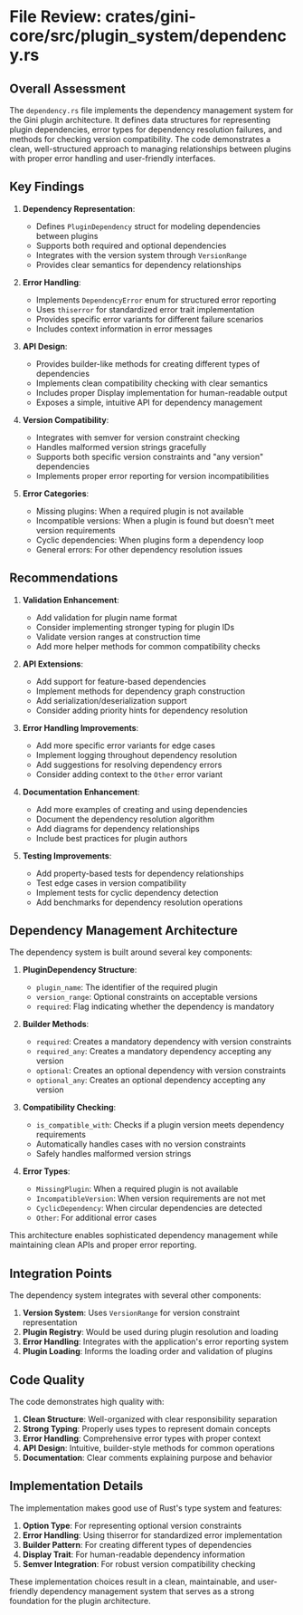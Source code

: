 # File Review: crates/gini-core/src/plugin_system/dependency.rs

## Overall Assessment

The `dependency.rs` file implements the dependency management system for the Gini plugin architecture. It defines data structures for representing plugin dependencies, error types for dependency resolution failures, and methods for checking version compatibility. The code demonstrates a clean, well-structured approach to managing relationships between plugins with proper error handling and user-friendly interfaces.

## Key Findings

1. **Dependency Representation**:
   - Defines `PluginDependency` struct for modeling dependencies between plugins
   - Supports both required and optional dependencies
   - Integrates with the version system through `VersionRange`
   - Provides clear semantics for dependency relationships

2. **Error Handling**:
   - Implements `DependencyError` enum for structured error reporting
   - Uses `thiserror` for standardized error trait implementation
   - Provides specific error variants for different failure scenarios
   - Includes context information in error messages

3. **API Design**:
   - Provides builder-like methods for creating different types of dependencies
   - Implements clean compatibility checking with clear semantics
   - Includes proper Display implementation for human-readable output
   - Exposes a simple, intuitive API for dependency management

4. **Version Compatibility**:
   - Integrates with semver for version constraint checking
   - Handles malformed version strings gracefully
   - Supports both specific version constraints and "any version" dependencies
   - Implements proper error reporting for version incompatibilities

5. **Error Categories**:
   - Missing plugins: When a required plugin is not available
   - Incompatible versions: When a plugin is found but doesn't meet version requirements
   - Cyclic dependencies: When plugins form a dependency loop
   - General errors: For other dependency resolution issues

## Recommendations

1. **Validation Enhancement**:
   - Add validation for plugin name format
   - Consider implementing stronger typing for plugin IDs
   - Validate version ranges at construction time
   - Add more helper methods for common compatibility checks

2. **API Extensions**:
   - Add support for feature-based dependencies
   - Implement methods for dependency graph construction
   - Add serialization/deserialization support
   - Consider adding priority hints for dependency resolution

3. **Error Handling Improvements**:
   - Add more specific error variants for edge cases
   - Implement logging throughout dependency resolution
   - Add suggestions for resolving dependency errors
   - Consider adding context to the `Other` error variant

4. **Documentation Enhancement**:
   - Add more examples of creating and using dependencies
   - Document the dependency resolution algorithm
   - Add diagrams for dependency relationships
   - Include best practices for plugin authors

5. **Testing Improvements**:
   - Add property-based tests for dependency relationships
   - Test edge cases in version compatibility
   - Implement tests for cyclic dependency detection
   - Add benchmarks for dependency resolution operations

## Dependency Management Architecture

The dependency system is built around several key components:

1. **PluginDependency Structure**:
   - `plugin_name`: The identifier of the required plugin
   - `version_range`: Optional constraints on acceptable versions
   - `required`: Flag indicating whether the dependency is mandatory

2. **Builder Methods**:
   - `required`: Creates a mandatory dependency with version constraints
   - `required_any`: Creates a mandatory dependency accepting any version
   - `optional`: Creates an optional dependency with version constraints
   - `optional_any`: Creates an optional dependency accepting any version

3. **Compatibility Checking**:
   - `is_compatible_with`: Checks if a plugin version meets dependency requirements
   - Automatically handles cases with no version constraints
   - Safely handles malformed version strings

4. **Error Types**:
   - `MissingPlugin`: When a required plugin is not available
   - `IncompatibleVersion`: When version requirements are not met
   - `CyclicDependency`: When circular dependencies are detected
   - `Other`: For additional error cases

This architecture enables sophisticated dependency management while maintaining clean APIs and proper error reporting.

## Integration Points

The dependency system integrates with several other components:

1. **Version System**: Uses `VersionRange` for version constraint representation
2. **Plugin Registry**: Would be used during plugin resolution and loading
3. **Error Handling**: Integrates with the application's error reporting system
4. **Plugin Loading**: Informs the loading order and validation of plugins

## Code Quality

The code demonstrates high quality with:

1. **Clean Structure**: Well-organized with clear responsibility separation
2. **Strong Typing**: Properly uses types to represent domain concepts
3. **Error Handling**: Comprehensive error types with proper context
4. **API Design**: Intuitive, builder-style methods for common operations
5. **Documentation**: Clear comments explaining purpose and behavior

## Implementation Details

The implementation makes good use of Rust's type system and features:

1. **Option Type**: For representing optional version constraints
2. **Error Handling**: Using thiserror for standardized error implementation
3. **Builder Pattern**: For creating different types of dependencies
4. **Display Trait**: For human-readable dependency information
5. **Semver Integration**: For robust version compatibility checking

These implementation choices result in a clean, maintainable, and user-friendly dependency management system that serves as a strong foundation for the plugin architecture.